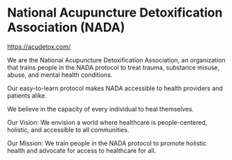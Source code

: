 <!--
source: gpt-40
abbr: NADA
aka: acupuncture detoxification
tags: organizations
-->

# National Acupuncture Detoxification Association (NADA)

https://acudetox.com/

We are the National Acupuncture Detoxification Association, an organization that trains people in the NADA protocol to treat trauma, substance misuse, abuse, and mental health conditions.

Our easy-to-learn protocol makes NADA accessible to health providers and patients alike.

We believe in the capacity of every individual to heal themselves.

Our Vision: We envision a world where healthcare is people-centered, holistic, and accessible to all communities.

Our Mission: We train people in the NADA protocol to promote holistic health and advocate for access to healthcare for all.

